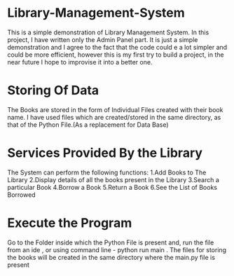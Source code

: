# Library-Management-System
This is a simple demonstration of Library Management System.
In this project, I have written only the Admin Panel part.
It is just a simple demonstration and I agree to the fact that the code
could e a lot simpler and could be more efficient, however this is my first try to build
a project, in the near future I hope to improvise it into a better one.

# Storing Of Data
The Books are stored in the form of Individual Files created with their book name.
I have used files which are created/stored in the same directory, as that of the
Python File.(As a replacement for Data Base)

# Services Provided By the Library 
The System can perform the following functions:
1.Add Books to The Library
2.Display details of all the books present in the Library
3.Search a particular Book
4.Borrow a Book
5.Return a Book
6.See the List of Books Borrowed

# Execute the Program
 Go to the Folder inside which the Python File is present and, run the file 
 from an ide , or using command line - python run main . The files for storing the books will be created in the same directory where the     main.py file is present

